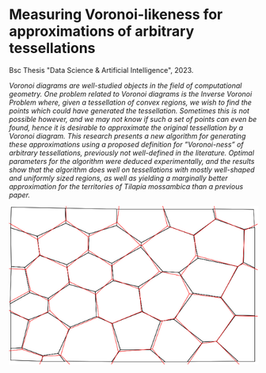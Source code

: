 # Measuring Voronoi-likeness for approximations of arbitrary tessellations

Bsc Thesis "Data Science & Artificial Intelligence", 2023.

_Voronoi diagrams are well-studied objects in the field of computational geometry. One problem related to Voronoi diagrams is the Inverse Voronoi Problem where, given a tessellation of convex regions, we wish to find the points which could have generated the tessellation. Sometimes this is not possible however, and we may not know if such a set of points can even be found, hence it is desirable to approximate the original tessellation by a Voronoi diagram. This research presents a new algorithm for generating these approximations using a proposed definition for ”Voronoi-ness” of arbitrary tessellations, previously not well-defined in the literature. Optimal parameters for the algorithm were deduced experimentally, and the results show that the algorithm does well on tessellations with mostly well-shaped and uniformly sized regions, as well as yielding a marginally better approximation for the territories of Tilapia mossambica than a previous paper._

![](images/comparison.png)
